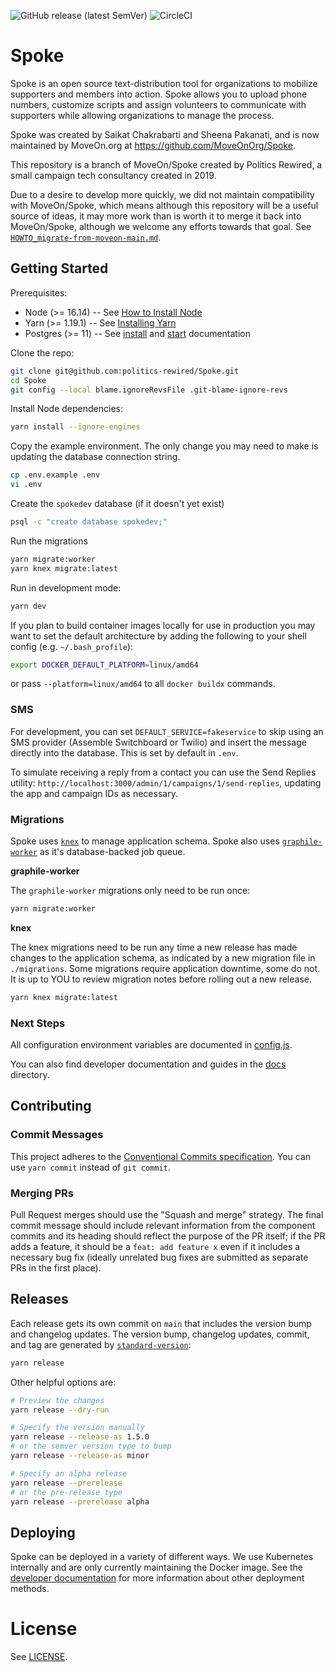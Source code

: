 ![GitHub release (latest SemVer)](https://img.shields.io/github/v/release/politics-rewired/Spoke) ![CircleCI](https://img.shields.io/circleci/build/github/politics-rewired/Spoke)

# Spoke

Spoke is an open source text-distribution tool for organizations to mobilize supporters and members into action. Spoke allows you to upload phone numbers, customize scripts and assign volunteers to communicate with supporters while allowing organizations to manage the process.

Spoke was created by Saikat Chakrabarti and Sheena Pakanati, and is now maintained by MoveOn.org at https://github.com/MoveOnOrg/Spoke.

This repository is a branch of MoveOn/Spoke created by Politics Rewired, a small campaign tech consultancy created in 2019.

Due to a desire to develop more quickly, we did not maintain compatibility with MoveOn/Spoke, which means although this repository will be
a useful source of ideas, it may more work than is worth it to merge it back into MoveOn/Spoke, although we welcome any efforts towards
that goal. See [`HOWTO_migrate-from-moveon-main.md`](./docs/HOWTO_migrate-from-moveon-main.md).

## Getting Started

Prerequisites:

- Node (>= 16.14) -- See [How to Install Node](https://nodejs.dev/learn/how-to-install-nodejs)
- Yarn (>= 1.19.1) -- See [Installing Yarn](https://classic.yarnpkg.com/en/docs/install)
- Postgres (>= 11) -- See [install](https://postgresql.org/download) and [start](https://www.postgresql.org/docs/current/server-start.html) documentation

Clone the repo:

```sh
git clone git@github.com:politics-rewired/Spoke.git
cd Spoke
git config --local blame.ignoreRevsFile .git-blame-ignore-revs
```

Install Node dependencies:

```sh
yarn install --ignore-engines
```

Copy the example environment. The only change you may need to make is updating the database connection string.

```sh
cp .env.example .env
vi .env
```

Create the `spokedev` database (if it doesn't yet exist)

```sh
psql -c "create database spokedev;"
```

Run the migrations

```sh
yarn migrate:worker
yarn knex migrate:latest
```

Run in development mode:

```sh
yarn dev
```

If you plan to build container images locally for use in production you may want to set the default architecture by adding the following to your shell config (e.g. `~/.bash_profile`):

```sh
export DOCKER_DEFAULT_PLATFORM=linux/amd64
```

or pass `--platform=linux/amd64` to all `docker buildx` commands.

### SMS

For development, you can set `DEFAULT_SERVICE=fakeservice` to skip using an SMS provider (Assemble Switchboard or Twilio) and insert the message directly into the database. This is set by default in `.env`.

To simulate receiving a reply from a contact you can use the Send Replies utility: `http://localhost:3000/admin/1/campaigns/1/send-replies`, updating the app and campaign IDs as necessary.

### Migrations

Spoke uses [`knex`](https://knexjs.org/) to manage application schema. Spoke also uses [`graphile-worker`](https://github.com/graphile/worker) as it's database-backed job queue.

**graphile-worker**

The `graphile-worker` migrations only need to be run once:

```sh
yarn migrate:worker
```

**knex**

The knex migrations need to be run any time a new release has made changes to the application schema, as indicated by a new migration file in `./migrations`. Some migrations require application downtime, some do not. It is up to YOU to review migration notes before rolling out a new release.

```sh
yarn knex migrate:latest
```

### Next Steps

All configuration environment variables are documented in [config.js](./src/config.js).

You can also find developer documentation and guides in the [docs](./docs) directory.

## Contributing

### Commit Messages

This project adheres to the [Conventional Commits specification](https://www.conventionalcommits.org/en/v1.0.0/). You can use `yarn commit` instead of `git commit`.

### Merging PRs

Pull Request merges should use the "Squash and merge" strategy. The final commit message should include relevant information from the component commits and its heading should reflect the purpose of the PR itself; if the PR adds a feature, it should be a `feat: add feature x` even if it includes a necessary bug fix (ideally unrelated bug fixes are submitted as separate PRs in the first place).

## Releases

Each release gets its own commit on `main` that includes the version bump and changelog updates. The version bump, changelog updates, commit, and tag are generated by [`standard-version`](https://github.com/conventional-changelog/standard-version):

```sh
yarn release
```

Other helpful options are:

```sh
# Preview the changes
yarn release --dry-run

# Specify the version manually
yarn release --release-as 1.5.0
# or the semver version type to bump
yarn release --release-as minor

# Specify an alpha release
yarn release --prerelease
# or the pre-release type
yarn release --prerelease alpha
```

## Deploying

Spoke can be deployed in a variety of different ways. We use Kubernetes internally and are only currently maintaining the Docker image. See the [developer documentation](./docs) for more information about other deployment methods.

# License

See [LICENSE](./LICENSE).
